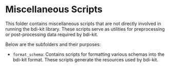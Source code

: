 # Miscellaneous Scripts

This folder contains miscellaneous scripts that are not directly involved in running the bdi-kit library. These scripts serve as utilities for preprocessing or post-processing data required by bdi-kit.

Below are the subfolders and their purposes:

- `format_schema`: Contains scripts for formatting various schemas into the bdi-kit format. These scripts generate the resources used by bdi-kit.